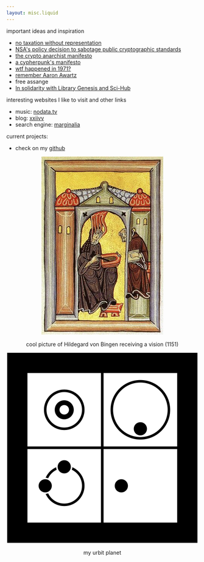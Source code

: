 ```yaml
---
layout: misc.liquid
---
```


important ideas and inspiration
- [no taxation without representation](https://en.wikipedia.org/wiki/No_taxation_without_representation)
- [NSA's policy decision to sabotage public cryptographic standards](https://blog.cr.yp.to/20220805-nsa.html)
- [the crypto anarchist manifesto](https://groups.csail.mit.edu/mac/classes/6.805/articles/crypto/cypherpunks/may-crypto-manifesto.html)
- [a cypherpunk's manifesto](https://www.activism.net/cypherpunk/manifesto.html)
- [wtf happened in 1971?](https://wtfhappenedin1971.com/)
- [remember Aaron Awartz](http://www.rememberaaronsw.com/about)
- free assange
- [In solidarity with Library Genesis and Sci-Hub](https://custodians.online/)

interesting websites I like to visit and other links
- music: [nodata.tv](https://nodata.tv)
- blog: [xxiivv](https://wiki.xxiivv.com)
- search engine: [marginalia](https://search.marginalia.nu/)

current projects:
- check on my [github](github.com/a-moreira)

<p align="center">
  <img src="assets/hildegard.jpg">
</p>

<p align="center">
cool picture of Hildegard von Bingen receiving a vision (1151)
</p>

<p align="center">
  <img src="assets/maslen-haslut.png">
</p>

<p align="center">
my urbit planet
</p>
